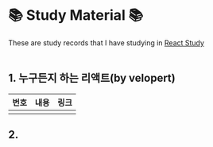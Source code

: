 # 📚 Study Material 📚
These are study records that I have studying in [React Study](https://github.com/Tools26/Study-React-22)
<br>
<br>

## 1. 누구든지 하는 리액트(by velopert) 
|번호|내용|링크|
|---|---|---|
||||




## 2. 
